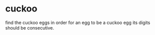 # cuckoo
find the cuckoo eggs 
in order for an egg to be a cuckoo egg its digits should be consecutive.
